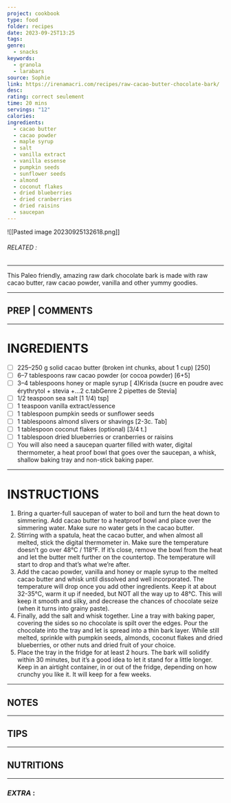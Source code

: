 ```yaml
---
project: cookbook
type: food
folder: recipes
date: 2023-09-25T13:25
tags: 
genre:
  - snacks
keywords:
  - granola
  - larabars
source: Sophie
link: https://irenamacri.com/recipes/raw-cacao-butter-chocolate-bark/
desc: 
rating: correct seulement
time: 20 mins
servings: "12"
calories: 
ingredients:
  - cacao butter
  - cacao powder
  - maple syrup
  - salt
  - vanilla extract
  - vanilla essense
  - pumpkin seeds
  - sunflower seeds
  - almond
  - coconut flakes
  - dried blueberries
  - dried cranberries
  - dried raisins
  - saucepan
---
```


![[Pasted image 20230925132618.png]]
###### *RELATED* : 
---
This Paleo friendly, amazing raw dark chocolate bark is made with raw cacao butter, raw cacao powder, vanilla and other yummy goodies.

---
## PREP | COMMENTS



---
# INGREDIENTS

- [ ] 225–250 g solid cacao butter (broken int chunks, about 1 cup) [250]
- [ ] 6–7 tablespoons raw cacao powder (or cocoa powder) [6+5]
- [ ] 3–4 tablespoons honey or maple syrup [ 4)Krisda (sucre en poudre avec érythrytol + stevia +…2 c.tabGenre 2 pipettes de Stevia]
- [ ] 1/2 teaspoon sea salt [1 1/4) tsp]
- [ ] 1 teaspoon vanilla extract/essence
- [ ] 1 tablespoon pumpkin seeds or sunflower seeds
- [ ] 1 tablespoons almond slivers or shavings [2-3c. Tab]
- [ ] 1 tablespoon coconut flakes (optional) [3/4 t.]
- [ ] 1 tablespoon dried blueberries or cranberries or raisins
- [ ] You will also need a saucepan quarter filled with water, digital thermometer, a heat proof bowl that goes over the saucepan, a whisk, shallow baking tray and non-stick baking paper.

---
# INSTRUCTIONS

1. Bring a quarter-full saucepan of water to boil and turn the heat down to simmering. Add cacao butter to a heatproof bowl and place over the simmering water. Make sure no water gets in the cacao butter.
2. Stirring with a spatula, heat the cacao butter, and when almost all melted, stick the digital thermometer in. Make sure the temperature doesn’t go over 48°C / 118°F. If it’s close, remove the bowl from the heat and let the butter melt further on the countertop. The temperature will start to drop and that’s what we’re after.
3. Add the cacao powder, vanilla and honey or maple syrup to the melted cacao butter and whisk until dissolved and well incorporated. The temperature will drop once you add other ingredients. Keep it at about 32-35°C, warm it up if needed, but NOT all the way up to 48°C. This will keep it smooth and silky, and decrease the chances of chocolate seize (when it turns into grainy paste).
4. Finally, add the salt and whisk together. Line a tray with baking paper, covering the sides so no chocolate is spilt over the edges. Pour the chocolate into the tray and let is spread into a thin bark layer. While still melted, sprinkle with pumpkin seeds, almonds, coconut flakes and dried blueberries, or other nuts and dried fruit of your choice.
5. Place the tray in the fridge for at least 2 hours. The bark will solidify within 30 minutes, but it’s a good idea to let it stand for a little longer. Keep in an airtight container, in or out of the fridge, depending on how crunchy you like it. It will keep for a few weeks.

---
## NOTES



---
## TIPS



---
## NUTRITIONS



---
### *EXTRA* :



